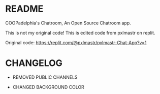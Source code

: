 # README
COOPadelphia's Chatroom, An Open Source Chatroom app.





This is not my original code! This is edited code from pxlmastr on replit.

Original code: https://replit.com/@pxlmastr/pxlmastr-Chat-App?v=1





# **CHANGELOG**
- REMOVED PUBLIC CHANNELS

- CHANGED BACKGROUND COLOR
